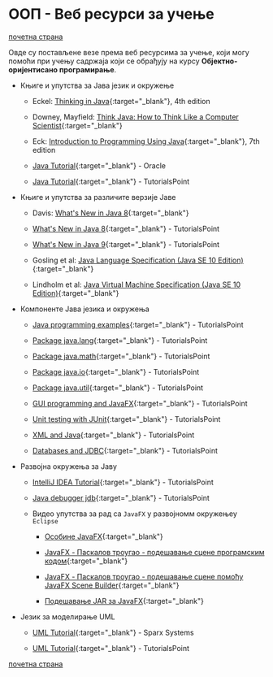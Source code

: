 # ООП - Веб ресурси за учење  

[почетна страна](/README.md)

Овде су постављене везе према веб ресурсима за учење, који могу помоћи при учењу садржаја који се обрађују на курсу **Објектно-оријентисано програмирање**.

* Књиге и упутства за Јава језик и окружење

  * Eckel: [Thinking in Java](https://archive.org/details/TIJ4CcR1){:target="_blank"}, 4th edition  

  * Downey, Mayfield: [Think Java: How to Think Like a Computer Scientist](http://greenteapress.com/thinkjava6/html/index.html){:target="_blank"}  

  * Eck: [Introduction to Programming Using Java](http://math.hws.edu/javanotes/){:target="_blank"}, 7th edition

  * [Java Tutorial](https://docs.oracle.com/javase/tutorial/){:target="_blank"} - Oracle

  * [Java Tutorial](https://www.tutorialspoint.com/java/index.htm){:target="_blank"} - TutorialsPoint

* Књиге и упутства за различите верзије Јаве

  * Davis: [What's New in Java 8](https://leanpub.com/whatsnewinjava8/read){:target="_blank"}  

  * [What's New in Java 8](https://www.tutorialspoint.com/java8/index.htm){:target="_blank"} - TutorialsPoint  

  * [What's New in Java 9](https://www.tutorialspoint.com/java9/index.htm){:target="_blank"} - TutorialsPoint  

  * Gosling et al: [Java Language Specification (Java SE 10 Edition)](https://docs.oracle.com/javase/specs/jls/se10/html/index.html){:target="_blank"}

  * Lindholm et al: [Java Virtual Machine Specification (Java SE 10 Edition)](https://docs.oracle.com/javase/specs/jvms/se10/html/index.html){:target="_blank"}

* Компоненте Јава језика и окружења  

  * [Java programming examples](https://www.tutorialspoint.com/javaexamples/index.htm){:target="_blank"} - TutorialsPoint  

  * [Package java.lang](https://www.tutorialspoint.com/java/lang/index.htm){:target="_blank"} - TutorialsPoint  

  * [Package java.math](https://www.tutorialspoint.com/java/math/index.htm){:target="_blank"} - TutorialsPoint  

  * [Package java.io](https://www.tutorialspoint.com/java/io/index.htm){:target="_blank"} - TutorialsPoint  

  * [Package java.util](https://www.tutorialspoint.com/java/util/index.htm){:target="_blank"} - TutorialsPoint  

  * [GUI programming and JavaFX](https://www.tutorialspoint.com/javafx/index.htm){:target="_blank"} - TutorialsPoint

  * [Unit testing with JUnit](https://www.tutorialspoint.com/junit/){:target="_blank"} - TutorialsPoint  

  * [XML and Java](https://www.tutorialspoint.com/java_xml/index.htm){:target="_blank"} - TutorialsPoint

  * [Databases and JDBC](http://www.tutorialspoint.com/jdbc/){:target="_blank"} - TutorialsPoint

* Развојна окружења за Јаву

  * [IntelliJ IDEA Tutorial](https://www.tutorialspoint.com/intellij_idea/index.htm){:target="_blank"} - TutorialsPoint

  * [Java debugger jdb](https://www.tutorialspoint.com/jdb/index.htm){:target="_blank"} - TutorialsPoint  

  * Видео упутства за рад са `JavaFX` у развојномм окружењеу `Eclipse`

    * [Особине JavaFX](https://www.youtube.com/watch?v=Y-c978bikns&index=4&t=0s&list=PL4uJwj46TjzPI5jJ-D-tx9gW_3ZUnjp1B){:target="_blank"}

    * [JavaFX - Паскалов троугао - подешавање сцене програмским кодом](https://www.youtube.com/watch?v=TMaE7L9aaLU&index=5&t=0s&list=PL4uJwj46TjzPI5jJ-D-tx9gW_3ZUnjp1B){:target="_blank"}

    * [JavaFX - Паскалов троугао - подешавање сцене помоћу JavaFX Scene Builder](https://www.youtube.com/watch?v=TMaE7L9aaLU&index=5&t=0s&list=PL4uJwj46TjzPI5jJ-D-tx9gW_3ZUnjp1B){:target="_blank"}

    * [Подешавање JAR за JavaFX](https://www.youtube.com/watch?v=QMD0JHiz6PQ&index=2&t=0s&list=PL4uJwj46TjzPI5jJ-D-tx9gW_3ZUnjp1B){:target="_blank"}

* Језик за моделирање UML

  * [UML Tutorial](https://www.sparxsystems.com/resources/uml2_tutorial/index.html){:target="_blank"}  - Sparx Systems

  * [UML Tutorial](http://www.tutorialspoint.com/uml/){:target="_blank"}  - TutorialsPoint


[почетна страна](/README.md)